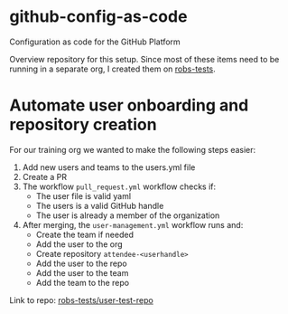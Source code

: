 # github-config-as-code
Configuration as code for the GitHub Platform

Overview repository for this setup. Since most of these items need to be running in a separate org, I created them on [robs-tests](https://github.com/robs-tests/).

# Automate user onboarding and repository creation
For our training org we wanted to make the following steps easier:
1. Add new users and teams to the users.yml file
1. Create a PR
1. The workflow `pull_request.yml` workflow checks if: 
   - The user file is valid yaml
   - The users is a valid GitHub handle
   - The user is already a member of the organization
1. After merging, the `user-management.yml` workflow runs and:
   - Create the team if needed
   - Add the user to the org
   - Create repository `attendee-<userhandle>`
   - Add the user to the repo
   - Add the user to the team
   - Add the team to the repo

Link to repo: [robs-tests/user-test-repo](https://github.com/robs-tests/user-test-repo)
